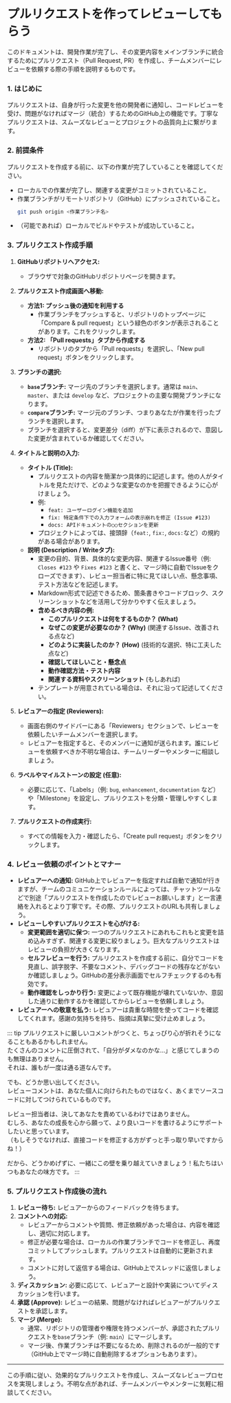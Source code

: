 # プルリクエストを作ってレビューしてもらう

このドキュメントは、開発作業が完了し、その変更内容をメインブランチに統合するためにプルリクエスト（Pull Request, PR）を作成し、チームメンバーにレビューを依頼する際の手順を説明するものです。

### 1. はじめに

プルリクエストは、自身が行った変更を他の開発者に通知し、コードレビューを受け、問題がなければマージ（統合）するためのGitHub上の機能です。丁寧なプルリクエストは、スムーズなレビューとプロジェクトの品質向上に繋がります。

### 2. 前提条件

プルリクエストを作成する前に、以下の作業が完了していることを確認してください。

* ローカルでの作業が完了し、関連する変更がコミットされていること。
* 作業ブランチがリモートリポジトリ（GitHub）にプッシュされていること。
    ```bash
    git push origin <作業ブランチ名>
    ```
* （可能であれば）ローカルでビルドやテストが成功していること。

### 3. プルリクエスト作成手順

1.  **GitHubリポジトリへアクセス:**
    * ブラウザで対象のGitHubリポジトリページを開きます。

2.  **プルリクエスト作成画面へ移動:**
    * **方法1: プッシュ後の通知を利用する**
        * 作業ブランチをプッシュすると、リポジトリのトップページに「Compare & pull request」という緑色のボタンが表示されることがあります。これをクリックします。
    * **方法2: 「Pull requests」タブから作成する**
        * リポジトリのタブから「Pull requests」を選択し、「New pull request」ボタンをクリックします。

3.  **ブランチの選択:**
    * **`base`ブランチ:** マージ先のブランチを選択します。通常は `main`、`master`、または `develop` など、プロジェクトの主要な開発ブランチになります。
    * **`compare`ブランチ:** マージ元のブランチ、つまりあなたが作業を行ったブランチを選択します。
    * ブランチを選択すると、変更差分（diff）が下に表示されるので、意図した変更が含まれているか確認してください。

4.  **タイトルと説明の入力:**
    * **タイトル (Title):**
        * プルリクエストの内容を簡潔かつ具体的に記述します。他の人がタイトルを見ただけで、どのような変更なのかを把握できるように心がけましょう。
        * 例:
            * `feat: ユーザーログイン機能を追加`
            * `fix: 特定条件下での入力フォームの表示崩れを修正 (Issue #123)`
            * `docs: APIドキュメントの○○セクションを更新`
        * プロジェクトによっては、接頭辞（`feat:`, `fix:`, `docs:`など）の規約がある場合があります。
    * **説明 (Description / Writeタブ):**
        * 変更の目的、背景、具体的な変更内容、関連するIssue番号（例: `Closes #123` や `Fixes #123` と書くと、マージ時に自動でIssueをクローズできます）、レビュー担当者に特に見てほしい点、懸念事項、テスト方法などを記述します。
        * Markdown形式で記述できるため、箇条書きやコードブロック、スクリーンショットなどを活用して分かりやすく伝えましょう。
        * **含めるべき内容の例:**
            * **このプルリクエストは何をするものか？ (What)**
            * **なぜこの変更が必要なのか？ (Why)** (関連するIssue、改善される点など)
            * **どのように実装したのか？ (How)** (技術的な選択、特に工夫した点など)
            * **確認してほしいこと・懸念点**
            * **動作確認方法・テスト内容**
            * **関連する資料やスクリーンショット** (もしあれば)
        * テンプレートが用意されている場合は、それに沿って記述してください。

5.  **レビュアーの指定 (Reviewers):**
    * 画面右側のサイドバーにある「Reviewers」セクションで、レビューを依頼したいチームメンバーを選択します。
    * レビュアーを指定すると、そのメンバーに通知が送られます。誰にレビューを依頼すべきか不明な場合は、チームリーダーやメンターに相談しましょう。

6.  **ラベルやマイルストーンの設定 (任意):**
    * 必要に応じて、「Labels」（例: `bug`, `enhancement`, `documentation` など）や「Milestone」を設定し、プルリクエストを分類・管理しやすくします。

7.  **プルリクエストの作成実行:**
    * すべての情報を入力・確認したら、「Create pull request」ボタンをクリックします。

### 4. レビュー依頼のポイントとマナー

* **レビュアーへの通知:** GitHub上でレビュアーを指定すれば自動で通知が行きますが、チームのコミュニケーションルールによっては、チャットツールなどで別途「プルリクエストを作成したのでレビューお願いします」と一言連絡を入れるとより丁寧です。その際、プルリクエストのURLも共有しましょう。
* **レビューしやすいプルリクエストを心がける:**
    * **変更範囲を適切に保つ:** 一つのプルリクエストにあれもこれもと変更を詰め込みすぎず、関連する変更に絞りましょう。巨大なプルリクエストはレビューの負担が大きくなります。
    * **セルフレビューを行う:** プルリクエストを作成する前に、自分でコードを見直し、誤字脱字、不要なコメント、デバッグコードの残存などがないか確認しましょう。GitHubの差分表示画面でセルフチェックするのも有効です。
    * **動作確認をしっかり行う:** 変更によって既存機能が壊れていないか、意図した通りに動作するかを確認してからレビューを依頼しましょう。
* **レビュアーへの敬意を払う:** レビュアーは貴重な時間を使ってコードを確認してくれます。感謝の気持ちを持ち、指摘は真摯に受け止めましょう。

::: tip
プルリクエストに厳しいコメントがつくと、ちょっぴり心が折れそうになることもあるかもしれません。  
たくさんのコメントに圧倒されて、「自分がダメなのかな…」と感じてしまうのも無理はありません。  
それは、誰もが一度は通る道なんです。  

でも、どうか思い出してください。  
レビューコメントは、あなた個人に向けられたものではなく、あくまでソースコードに対してつけられているものです。  

レビュー担当者は、決してあなたを責めているわけではありません。  
むしろ、あなたの成長を心から願って、より良いコードを書けるようにサポートしたいと思っています。  
（もしそうでなければ、直接コードを修正する方がずっと手っ取り早いですからね！）
  
だから、どうかめげずに、一緒にこの壁を乗り越えていきましょう！私たちはいつもあなたの味方です。
:::

### 5. プルリクエスト作成後の流れ

1.  **レビュー待ち:** レビュアーからのフィードバックを待ちます。
2.  **コメントへの対応:**
    * レビュアーからコメントや質問、修正依頼があった場合は、内容を確認し、適切に対応します。
    * 修正が必要な場合は、ローカルの作業ブランチでコードを修正し、再度コミットしてプッシュします。プルリクエストは自動的に更新されます。
    * コメントに対して返信する場合は、GitHub上でスレッドに返信しましょう。
3.  **ディスカッション:** 必要に応じて、レビュアーと設計や実装についてディスカッションを行います。
4.  **承認 (Approve):** レビューの結果、問題がなければレビュアーがプルリクエストを承認します。
5.  **マージ (Merge):**
    * 通常、リポジトリの管理者や権限を持つメンバーが、承認されたプルリクエストを`base`ブランチ（例: `main`）にマージします。
    * マージ後、作業ブランチは不要になるため、削除されるのが一般的です（GitHub上でマージ時に自動削除するオプションもあります）。

---

この手順に従い、効果的なプルリクエストを作成し、スムーズなレビュープロセスを実現しましょう。不明な点があれば、チームメンバーやメンターに気軽に相談してください。